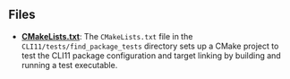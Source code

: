 
## Files
- **[CMakeLists.txt](find_package_tests/CMakeLists.txt.driver.md)**: The `CMakeLists.txt` file in the `CLI11/tests/find_package_tests` directory sets up a CMake project to test the CLI11 package configuration and target linking by building and running a test executable.
